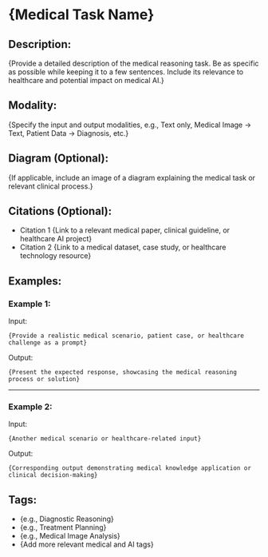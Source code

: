 # {Medical Task Name}

## Description:
{Provide a detailed description of the medical reasoning task. Be as specific as possible while keeping it to a few sentences. Include its relevance to healthcare and potential impact on medical AI.}

## Modality:
{Specify the input and output modalities, e.g., Text only, Medical Image -> Text, Patient Data -> Diagnosis, etc.}

## Diagram (Optional):
{If applicable, include an image of a diagram explaining the medical task or relevant clinical process.}

## Citations (Optional):
- Citation 1 {Link to a relevant medical paper, clinical guideline, or healthcare AI project}
- Citation 2 {Link to a medical dataset, case study, or healthcare technology resource}

## Examples:

### Example 1:

Input:
```
{Provide a realistic medical scenario, patient case, or healthcare challenge as a prompt}
```

Output:
```
{Present the expected response, showcasing the medical reasoning process or solution}
```

---

### Example 2:

Input:
```
{Another medical scenario or healthcare-related input}
```

Output:
```
{Corresponding output demonstrating medical knowledge application or clinical decision-making}
```

## Tags:
- {e.g., Diagnostic Reasoning}
- {e.g., Treatment Planning}
- {e.g., Medical Image Analysis}
- {Add more relevant medical and AI tags}

